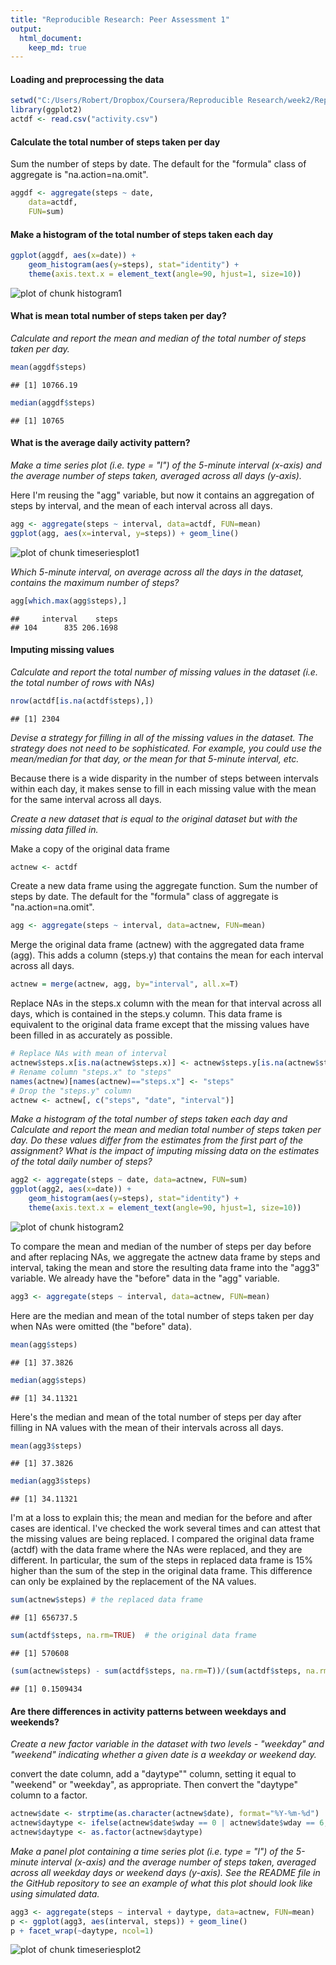 ```yaml
---
title: "Reproducible Research: Peer Assessment 1"
output: 
  html_document:
    keep_md: true
---
```



#### Loading and preprocessing the data

```r
setwd("C:/Users/Robert/Dropbox/Coursera/Reproducible Research/week2/RepData_PeerAssessment1")
library(ggplot2)
actdf <- read.csv("activity.csv")
```

#### Calculate the total number of steps taken per day

Sum the number of steps by date. The default for the "formula" class of aggregate is "na.action=na.omit".


```r
aggdf <- aggregate(steps ~ date, 
    data=actdf, 
    FUN=sum)
```

#### Make a histogram of the total number of steps taken each day


```r
ggplot(aggdf, aes(x=date)) + 
    geom_histogram(aes(y=steps), stat="identity") + 
    theme(axis.text.x = element_text(angle=90, hjust=1, size=10))
```

![plot of chunk histogram1](figure/histogram1-1.png) 

#### What is mean total number of steps taken per day?

*Calculate and report the mean and median of the total number of steps taken per day.*


```r
mean(aggdf$steps)
```

```
## [1] 10766.19
```

```r
median(aggdf$steps)
```

```
## [1] 10765
```

#### What is the average daily activity pattern?

*Make a time series plot (i.e. type = "l") of the 5-minute interval (x-axis) and the average number of steps taken, averaged across all days (y-axis).*

Here I'm reusing the "agg" variable, but now it contains an aggregation of steps by interval, and the mean of each interval across all days.


```r
agg <- aggregate(steps ~ interval, data=actdf, FUN=mean)
ggplot(agg, aes(x=interval, y=steps)) + geom_line()
```

![plot of chunk timeseriesplot1](figure/timeseriesplot1-1.png) 

*Which 5-minute interval, on average across all the days in the dataset, contains the maximum number of steps?*


```r
agg[which.max(agg$steps),]
```

```
##     interval    steps
## 104      835 206.1698
```

#### Imputing missing values

*Calculate and report the total number of missing values in the dataset (i.e. the total number of rows with NAs)*


```r
nrow(actdf[is.na(actdf$steps),])
```

```
## [1] 2304
```

*Devise a strategy for filling in all of the missing values in the dataset. The strategy does not need to be sophisticated. For example, you could use the mean/median for that day, or the mean for that 5-minute interval, etc.*

Because there is a wide disparity in the number of steps between intervals within each day, it makes sense to fill in each missing value with the mean for the same interval across all days.

*Create a new dataset that is equal to the original dataset but with the missing data filled in.*

Make a copy of the original data frame


```r
actnew <- actdf
```

Create a new data frame using the aggregate function. Sum the number of steps by date. The default for the "formula" class of aggregate is "na.action=na.omit".


```r
agg <- aggregate(steps ~ interval, data=actnew, FUN=mean)
```

Merge the original data frame (actnew) with the aggregated data frame (agg). This adds a column (steps.y) that contains the mean for each interval across all days.


```r
actnew = merge(actnew, agg, by="interval", all.x=T)
```

Replace NAs in the steps.x column with the mean for that interval across all days, which is contained in the steps.y column. This data frame is equivalent to the original data frame except that the missing values have been filled in as accurately as possible.


```r
# Replace NAs with mean of interval
actnew$steps.x[is.na(actnew$steps.x)] <- actnew$steps.y[is.na(actnew$steps.x)]
# Rename column "steps.x" to "steps"
names(actnew)[names(actnew)=="steps.x"] <- "steps"
# Drop the "steps.y" column
actnew <- actnew[, c("steps", "date", "interval")]
```

*Make a histogram of the total number of steps taken each day and Calculate and report the mean and median total number of steps taken per day. Do these values differ from the estimates from the first part of the assignment? What is the impact of imputing missing data on the estimates of the total daily number of steps?*



```r
agg2 <- aggregate(steps ~ date, data=actnew, FUN=sum)
ggplot(agg2, aes(x=date)) + 
    geom_histogram(aes(y=steps), stat="identity") + 
    theme(axis.text.x = element_text(angle=90, hjust=1, size=10))
```

![plot of chunk histogram2](figure/histogram2-1.png) 

To compare the mean and median of the number of steps per day before and after replacing NAs, we aggregate the actnew data frame by steps and interval, taking the mean and store the resulting data frame into the "agg3" variable. We already have the "before" data in the "agg" variable.


```r
agg3 <- aggregate(steps ~ interval, data=actnew, FUN=mean)
```

Here are the median and mean of the total number of steps taken per day when NAs were omitted (the "before" data).


```r
mean(agg$steps)
```

```
## [1] 37.3826
```

```r
median(agg$steps)
```

```
## [1] 34.11321
```

Here's the median and mean of the total number of steps per day after filling in NA values with the mean of their intervals across all days.


```r
mean(agg3$steps)
```

```
## [1] 37.3826
```

```r
median(agg3$steps)
```

```
## [1] 34.11321
```

I'm at a loss to explain this; the mean and median for the before and after cases are identical. I've checked the work several times and can attest that the missing values are being replaced. I compared the original data frame (actdf) with the data frame where the NAs were replaced, and they are different. In particular, the sum of the steps in replaced data frame is 15% higher than the sum of the step in the original data frame. This difference can only be explained by the replacement of the NA values.


```r
sum(actnew$steps) # the replaced data frame
```

```
## [1] 656737.5
```

```r
sum(actdf$steps, na.rm=TRUE)  # the original data frame
```

```
## [1] 570608
```

```r
(sum(actnew$steps) - sum(actdf$steps, na.rm=T))/(sum(actdf$steps, na.rm=T))
```

```
## [1] 0.1509434
```


#### Are there differences in activity patterns between weekdays and weekends?

*Create a new factor variable in the dataset with two levels - "weekday" and "weekend" indicating whether a given date is a weekday or weekend day.*

convert the date column, add a "daytype"" column, setting it equal to "weekend" or "weekday", as appropriate. Then convert the "daytype" column to a factor.


```r
actnew$date <- strptime(as.character(actnew$date), format="%Y-%m-%d")
actnew$daytype <- ifelse(actnew$date$wday == 0 | actnew$date$wday == 6, "weekend", "weekday")
actnew$daytype <- as.factor(actnew$daytype)
```

*Make a panel plot containing a time series plot (i.e. type = "l") of the 5-minute interval (x-axis) and the average number of steps taken, averaged across all weekday days or weekend days (y-axis). See the README file in the GitHub repository to see an example of what this plot should look like using simulated data.*



```r
agg3 <- aggregate(steps ~ interval + daytype, data=actnew, FUN=mean)
p <- ggplot(agg3, aes(interval, steps)) + geom_line()
p + facet_wrap(~daytype, ncol=1)
```

![plot of chunk timeseriesplot2](figure/timeseriesplot2-1.png) 
